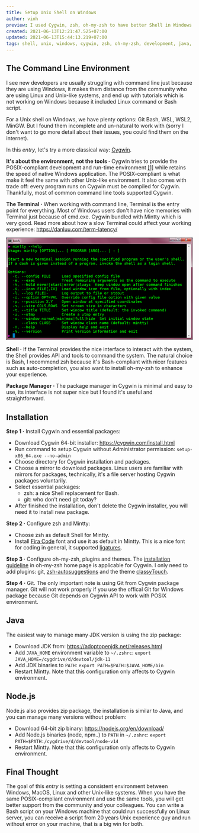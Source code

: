 ```yaml
---
title: Setup Unix Shell on Windows
author: vinh
preview: I used Cygwin, zsh, oh-my-zsh to have better Shell in Windows.
created: 2021-06-13T12:21:47.525+07:00
updated: 2021-06-13T15:44:13.219+07:00
tags: shell, unix, windows, cygwin, zsh, oh-my-zsh, development, java, nodejs
---
```


## The Command Line Environment

I see new developers are usually struggling with command line just because they are using Windows, it makes them distance from the community who are using Linux and Unix-like systems, and end up with tutorials which is not working on Windows because it included Linux command or Bash script.

For a Unix shell on Windows, we have plenty options: Git Bash, WSL, WSL2, MinGW. But I found them incomplete and un-natural to work with (sorry I don't want to go more detail about their issues, you could find them on the internet).

In this *entry*, let's try a more classical way: [Cygwin](https://cygwin.com/install.html).

**It's about the environment, not the tools ·** Cygwin tries to provide the POSIX-compliant development and run-time environment [\[1\]](https://en.wikipedia.org/wiki/POSIX#POSIX_for_Microsoft_Windows) while retains the speed of native Windows application. The POSIX-compliant is what make it feel the same with other Unix-like environment. It also comes with trade off: every program runs on Cygwin must be compiled for Cygwin. Thankfully, most of common command line tools supported Cygwin.

**The Terminal ·** When working with command line, Terminal is the entry point for everything. Most of Windows users don't have nice memories with Terminal just because of cmd.exe. Cygwin bundled with Mintty which is very good. Read more about how a slow Terminal could affect your working experience: <https://danluu.com/term-latency/>

![Mintty screenshot from official home page](image/mintty.png 'Mintty screenshot from official home page')

**Shell ·** If the Terminal provides the nice interface to interact with the system, the Shell provides API and tools to command the system. The natural choice is Bash, I recommend zsh because it's Bash-compliant with nicer features such as auto-completion, you also want to install oh-my-zsh to enhance your experience. 

**Package Manager ·** The package manager in Cygwin is minimal and easy to use, its interface is not super nice but I found it's useful and straightforward.

## Installation

**Step 1 ·** Install Cygwin and essential packages:

* Download Cygwin 64-bit installer: <https://cygwin.com/install.html>
* Run command to setup Cygwin without Administrator permission: `setup-x86_64.exe --no-admin`
* Choose directory for Cygwin installation and packages.
* Choose a mirror to download packages. Linux users are familiar with mirrors for packages, technically, it's a file server hosting Cygwin packages voluntarily.
* Select essential packages:
  * zsh: a nice Shell replacement for Bash.
  * git: who don't need git today?
* After finished the installation, don't delete the Cygwin installer, you will need it to install new package.

**Step 2 ·** Configure zsh and Mintty:

* Choose zsh as default Shell for Mintty.
* Install [Fira Code](https://github.com/tonsky/FiraCode) font and use it as default in Mintty. This is a nice font for coding in general, it supported [ligatures](https://en.wikipedia.org/wiki/Ligature_(writing)).

**Step 3 ·** Configure oh-my-zsh, plugins and themes. The [installation guideline](https://ohmyz.sh/#install) in oh-my-zsh home page is applicable for Cygwin. I only need to add plugins: git, [zsh-autosuggestions](https://github.com/zsh-users/zsh-autosuggestions) and the theme [classyTouch](https://github.com/yarisgutierrez/classyTouch_oh-my-zsh).

**Step 4 ·** Git. The only important note is using Git from Cygwin package manager. Git will not work properly if you use the offical Git for Windows package because Git depends on Cygwin API to work with POSIX environment.

## Java

The easiest way to manage many JDK version is using the zip package:

* Download JDK from: <https://adoptopenjdk.net/releases.html>
* Add `JAVA_HOME` environment variable to `~/.zshrc`: `export JAVA_HOME=/cygdrive/d/devtool/jdk-11`
* Add JDK binaries to `PATH`: `export PATH=$PATH:$JAVA_HOME/bin`
* Restart Mintty. Note that this configuration only affects to Cygwin environment.

## Node.js

Node.js also provides zip package, the installation is similar to Java, and you can manage many versions without problem:

* Download 64-bit zip binary: <https://nodejs.org/en/download/>
* Add Node.js binaries (node, npm..) to `PATH` in `~/.zshrc`: `export PATH=$PATH:/cygdrive/d/devtool/node-v14`
* Restart Mintty. Note that this configuration only affects to Cygwin environment.

## Final Thought

The goal of this *entry* is setting a consistent environment between Windows, MacOS, Linux and other Unix-like systems. When you have the same POSIX-compliant environment and use the same tools, you will get better support from the community and your colleagues. You can write a Bash script on your Windows machine that could run successfully on Linux server, you can receive a script from 20 years Unix experience guy and run without error on your machine, that is a big win for both.

